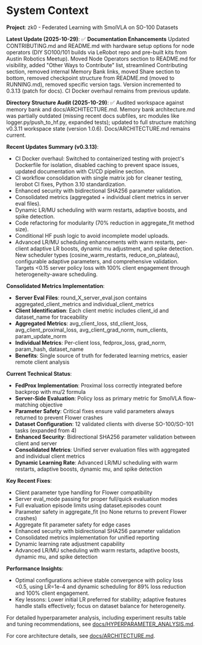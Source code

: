 # System Context

**Project**: zk0 - Federated Learning with SmolVLA on SO-100 Datasets

**Latest Update (2025-10-29)**: ✅ **Documentation Enhancements** Updated CONTRIBUTING.md and README.md with hardware setup options for node operators (DIY SO100/101 builds via LeRobot repo and pre-built kits from Austin Robotics Meetup). Moved Node Operators section to README.md for visibility, added "Other Ways to Contribute" list, streamlined Contributing section, removed internal Memory Bank links, moved Share section to bottom, removed checkpoint structure from README.md (moved to RUNNING.md), removed specific version tags. Version incremented to 0.3.13 (patch for docs). CI Docker overhaul remains from previous update.

**Directory Structure Audit (2025-10-29)**: ✅ Audited workspace against memory bank and docs/ARCHITECTURE.md. Memory bank architecture.md was partially outdated (missing recent docs subfiles, src modules like logger.py/push_to_hf.py, expanded tests); updated to full structure matching v0.3.11 workspace state (version 1.0.6). Docs/ARCHITECTURE.md remains current.

**Recent Updates Summary (v0.3.13)**:
- CI Docker overhaul: Switched to containerized testing with project's Dockerfile for isolation, disabled caching to prevent space issues, updated documentation with CI/CD pipeline section.
- CI workflow consolidation with single matrix job for cleaner testing, lerobot CI fixes, Python 3.10 standardization.
- Enhanced security with bidirectional SHA256 parameter validation.
- Consolidated metrics (aggregated + individual client metrics in server eval files).
- Dynamic LR/MU scheduling with warm restarts, adaptive boosts, and spike detection.
- Code refactoring for modularity (70% reduction in aggregate_fit method size).
- Conditional HF push logic to avoid incomplete model uploads.
- Advanced LR/MU scheduling enhancements with warm restarts, per-client adaptive LR boosts, dynamic mu adjustment, and spike detection. New scheduler types (cosine_warm_restarts, reduce_on_plateau), configurable adaptive parameters, and comprehensive validation. Targets <0.15 server policy loss with 100% client engagement through heterogeneity-aware scheduling.

**Consolidated Metrics Implementation**:
- **Server Eval Files**: round_X_server_eval.json contains aggregated_client_metrics and individual_client_metrics
- **Client Identification**: Each client metric includes client_id and dataset_name for traceability
- **Aggregated Metrics**: avg_client_loss, std_client_loss, avg_client_proximal_loss, avg_client_grad_norm, num_clients, param_update_norm
- **Individual Metrics**: Per-client loss, fedprox_loss, grad_norm, param_hash, dataset_name
- **Benefits**: Single source of truth for federated learning metrics, easier remote client analysis

**Current Technical Status**:
- **FedProx Implementation**: Proximal loss correctly integrated before backprop with mu/2 formula
- **Server-Side Evaluation**: Policy loss as primary metric for SmolVLA flow-matching objective
- **Parameter Safety**: Critical fixes ensure valid parameters always returned to prevent Flower crashes
- **Dataset Configuration**: 12 validated clients with diverse SO-100/SO-101 tasks (expanded from 4)
- **Enhanced Security**: Bidirectional SHA256 parameter validation between client and server
- **Consolidated Metrics**: Unified server evaluation files with aggregated and individual client metrics
- **Dynamic Learning Rate**: Advanced LR/MU scheduling with warm restarts, adaptive boosts, dynamic mu, and spike detection

**Key Recent Fixes**:
- Client parameter type handling for Flower compatibility
- Server eval_mode passing for proper full/quick evaluation modes
- Full evaluation episode limits using dataset.episodes count
- Parameter safety in aggregate_fit (no None returns to prevent Flower crashes)
- Aggregate fit parameter safety for edge cases
- Enhanced security with bidirectional SHA256 parameter validation
- Consolidated metrics implementation for unified reporting
- Dynamic learning rate adjustment capability
- Advanced LR/MU scheduling with warm restarts, adaptive boosts, dynamic mu, and spike detection

**Performance Insights**:
- Optimal configurations achieve stable convergence with policy loss <0.5, using LR=1e-4 and dynamic scheduling for 89% loss reduction and 100% client engagement.
- Key lessons: Lower initial LR preferred for stability; adaptive features handle stalls effectively; focus on dataset balance for heterogeneity.

For detailed hyperparameter analysis, including experiment results table and tuning recommendations, see [docs/HYPERPARAMETER_ANALYSIS.md](../docs/HYPERPARAMETER_ANALYSIS.md).

For core architecture details, see [docs/ARCHITECTURE.md](../docs/ARCHITECTURE.md).